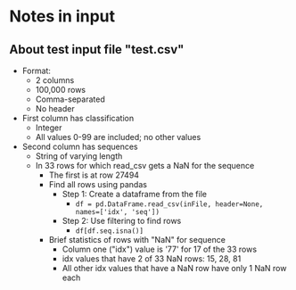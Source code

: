 # Notes in input
## About test input file "test.csv"
- Format:
  - 2 columns
  - 100,000 rows
  - Comma-separated
  - No header
- First column has classification
  - Integer
  - All values 0-99 are included; no other values
- Second column has sequences
  - String of varying length
  - In 33 rows for which read_csv gets a NaN for the sequence
    - The first is at row 27494
    - Find all rows using pandas
      - Step 1: Create a dataframe from the file
        - `df = pd.DataFrame.read_csv(inFile, header=None, names=['idx', 'seq'])`
      - Step 2: Use filtering to find rows
        - `df[df.seq.isna()]`
    - Brief statistics of rows with "NaN" for sequence
      - Column one ("idx") value is '77' for 17 of the 33 rows
      - idx values that have 2 of 33 NaN rows: 15, 28, 81
      - All other idx values that have a NaN row have only 1 NaN row each
